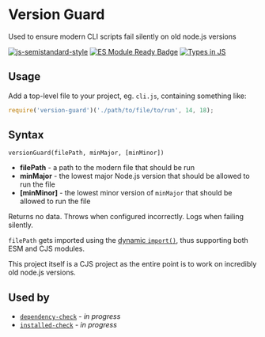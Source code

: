 # Version Guard

Used to ensure modern CLI scripts fail silently on old node.js versions

[![js-semistandard-style](https://img.shields.io/badge/code%20style-semistandard-brightgreen.svg)](https://github.com/voxpelli/eslint-config)
[![ES Module Ready Badge](https://img.shields.io/badge/es%20module%20ready-yes-success.svg)](https://esmodules.dev/)
[![Types in JS](https://img.shields.io/badge/types_in_js-yes-brightgreen)](https://github.com/voxpelli/types-in-js)

## Usage

Add a top-level file to your project, eg. `cli.js`, containing something like:

```javascript
require('version-guard')('./path/to/file/to/run', 14, 18);
```

## Syntax

`versionGuard(filePath, minMajor, [minMinor])`

* **filePath** - a path to the modern file that should be run
* **minMajor** - the lowest major Node.js version that should be allowed to run the file
* **[minMinor]** - the lowest minor version of `minMajor` that should be allowed to run the file

Returns no data. Throws when configured incorrectly. Logs when failing silently.

`filePath` gets imported using the [dynamic `import()`](https://developer.mozilla.org/en-US/docs/Web/JavaScript/Reference/Operators/import), thus supporting both ESM and CJS modules.

This project itself is a CJS project as the entire point is to work on incredibly old node.js versions.

## Used by

* [`dependency-check`](https://www.npmjs.com/package/dependency-check) - _in progress_
* [`installed-check`](https://www.npmjs.com/package/installed-check) - _in progress_
